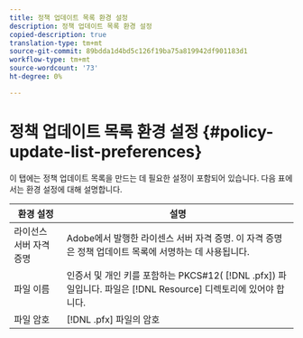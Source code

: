 ```yaml
---
title: 정책 업데이트 목록 환경 설정
description: 정책 업데이트 목록 환경 설정
copied-description: true
translation-type: tm+mt
source-git-commit: 89bdda1d4bd5c126f19ba75a819942df901183d1
workflow-type: tm+mt
source-wordcount: '73'
ht-degree: 0%

---
```



# 정책 업데이트 목록 환경 설정 {#policy-update-list-preferences}

이 탭에는 정책 업데이트 목록을 만드는 데 필요한 설정이 포함되어 있습니다. 다음 표에서는 환경 설정에 대해 설명합니다.

| 환경 설정 | 설명 |
|---|---|
| 라이선스 서버 자격 증명 | Adobe에서 발행한 라이센스 서버 자격 증명. 이 자격 증명은 정책 업데이트 목록에 서명하는 데 사용됩니다. |
| 파일 이름 | 인증서 및 개인 키를 포함하는 PKCS#12( [!DNL .pfx]) 파일입니다. 파일은 [!DNL Resource] 디렉토리에 있어야 합니다. |
| 파일 암호 | [!DNL .pfx] 파일의 암호 |

